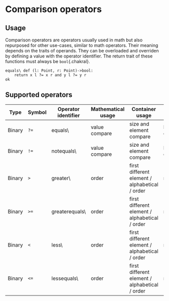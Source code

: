 # Comparison operators

## Usage
Comparison operators are operators usually used in math but also repurposed for other use-cases, similar to math operators. Their meaning depends on the traits of operands. They can be overloaded and overriden by defining a value with the operator identifier. The return trait of these functions must always be `bool`{.chakral}.
```{.chakral caption="Example of redefining the '?=' operator"}
equals\ def (l: Point, r: Point)->bool:
    return x l ?= x r and y l ?= y r
ok
```

## Supported operators

| Type   | Symbol | Operator identifier | Mathematical usage | Container usage | Bitwise usage |
| ------ | ------ | ------------------- | ------------------ | --------------- | ------------- |
| Binary | `?=` | equals\ | value compare | size and element compare | bit compare |
| Binary | `!=` | notequals\ | value compare | size and element compare | bit compare |
| Binary | `>` | greater\ | order | first different element / alphabetical / order | none |
| Binary | `>=` | greaterequals\ | order | first different element / alphabetical / order | none |
| Binary | `<` | less\ | order | first different element / alphabetical / order | none |
| Binary | `<=` | lessequals\ | order | first different element / alphabetical / order | none |